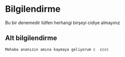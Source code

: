 # Bilgilendirme 
Bu bir denemedir lütfen herhangi birşeyi cidiye almayınız 


##  Alt bilgilendirme   

    Mehaba ananızın amına kaymaya geliyorum c  cccc       
